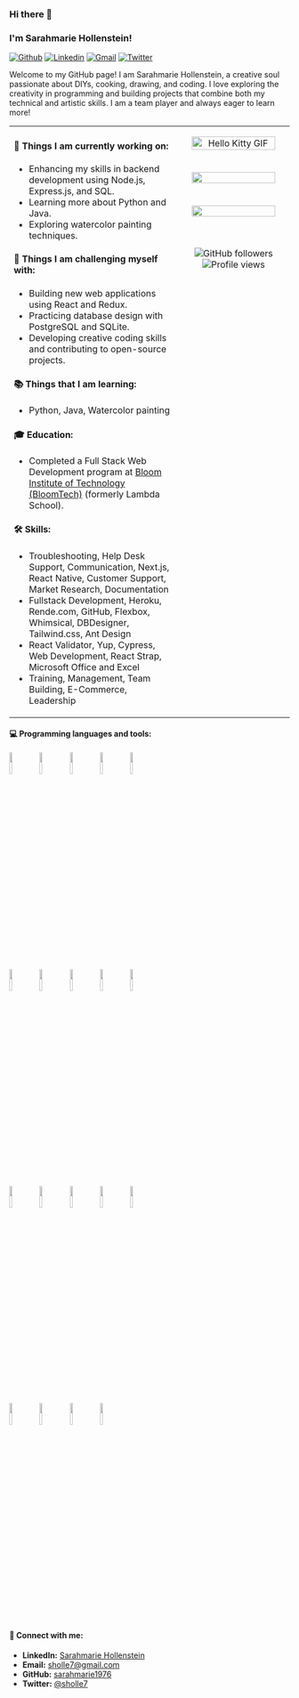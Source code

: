 ### Hi there 👋  
### I'm Sarahmarie Hollenstein!



[![Github](https://img.shields.io/badge/-Github-000?style=flat&logo=Github&logoColor=white)](https://github.com/sarahmarie1976)
[![Linkedin](https://img.shields.io/badge/-LinkedIn-blue?style=flat&logo=Linkedin&logoColor=white)](https://www.linkedin.com/in/sarahmarie-hollenstein-258374115/)
[![Gmail](https://img.shields.io/badge/-Gmail-c14438?style=flat&logo=Gmail&logoColor=white)](mailto:sholle7@gmail.com)
[![Twitter](https://img.shields.io/badge/-Twitter-1DA1F2?style=flat&logo=Twitter&logoColor=white)](https://twitter.com/sholle7)

Welcome to my GitHub page! I am Sarahmarie Hollenstein, a creative soul passionate about DIYs, cooking, drawing, and coding. I love exploring the creativity in programming and building projects that combine both my technical and artistic skills. I am a team player and always eager to learn more!

<table>
<tr>
<td valign="top" width="60%">

#### 🌱 Things I am currently working on:
- Enhancing my skills in backend development using Node.js, Express.js, and SQL.
- Learning more about Python and Java.
- Exploring watercolor painting techniques.

#### :muscle: Things I am challenging myself with:
- Building new web applications using React and Redux.
- Practicing database design with PostgreSQL and SQLite.
- Developing creative coding skills and contributing to open-source projects.

#### 📚 Things that I am learning: 
- Python, Java, Watercolor painting

#### 🎓 Education:
- Completed a Full Stack Web Development program at [Bloom Institute of Technology (BloomTech)](https://www.bloomtech.com) (formerly Lambda School).

#### 🛠️ Skills:
- Troubleshooting, Help Desk Support, Communication, Next.js, React Native, Customer Support, Market Research, Documentation  
- Fullstack Development, Heroku, Rende.com, GitHub, Flexbox, Whimsical, DBDesigner, Tailwind.css, Ant Design  
- React Validator, Yup, Cypress, Web Development, React Strap, Microsoft Office and Excel  
- Training, Management, Team Building, E-Commerce, Leadership  

</td>
<td valign="top" width="40%">

<p align="center">
    <img alt="Hello Kitty GIF" src="https://gifdb.com/images/high/hello-kitty-hello-greeting-hqsxgj1ka0bnqu2t.gif" width="90%" height="auto" style="margin-bottom: 20px;" />
     <br /><br /> <!-- Add extra space between the images and badges -->
    <img src="https://github-readme-stats.jha-vineet69.vercel.app/api?username=sarahmarie1976&hide=stars&show_icons=true&hide_border=true&theme=midnight-purple" width="90%" style="margin-bottom: 20px;" />
     <br /><br /> <!-- Add extra space between the images and badges -->
    <img src="https://github-readme-stats.vercel.app/api/top-langs/?username=sarahmarie1976&hide=smalltalk&theme=midnight-purple&layout=compact&hide_border=true" width="90%" style="margin-bottom: 20px;" />
    <br /><br /> <!-- Add extra space between the images and badges -->
    <div align="center">
        <img src="https://img.shields.io/github/followers/sarahmarie1976?style=social" alt="GitHub followers" />
        <img src="https://komarev.com/ghpvc/?username=sarahmarie1976&color=blueviolet" alt="Profile views" />
    </div>
</p>

</td>
</tr>
</table>

#### :computer: Programming languages and tools: 
<p>
    <code><img width="10%" src="https://www.vectorlogo.zone/logos/python/python-ar21.svg"></code>
    <code><img width="10%" src="https://www.vectorlogo.zone/logos/fastapi/fastapi-ar21.svg"></code>
    <code><img width="10%" src="https://www.vectorlogo.zone/logos/djangoproject/djangoproject-ar21.svg"></code>
    <code><img width="10%" src="https://www.vectorlogo.zone/logos/pocoo_flask/pocoo_flask-ar21.svg"></code>
    <code><img width="10%" src="https://www.vectorlogo.zone/logos/sqlalchemy/sqlalchemy-ar21.svg"></code>
    <br />
    <code><img width="10%" src="https://www.vectorlogo.zone/logos/nodejs/nodejs-ar21.svg"></code>
    <code><img width="10%" src="https://www.vectorlogo.zone/logos/expressjs/expressjs-ar21.svg"></code>
    <code><img width="10%" src="https://www.vectorlogo.zone/logos/reactjs/reactjs-ar21.svg"></code>
    <code><img width="10%" src="https://www.vectorlogo.zone/logos/postgresql/postgresql-ar21.svg"></code>
    <code><img width="10%" src="https://www.vectorlogo.zone/logos/sqlite/sqlite-ar21.svg"></code>
    <br />
    <code><img width="10%" src="https://img.shields.io/badge/ASGI-Uvicorn-informational?style=flat&logo=uvicorn&logoColor=white&color=4F44D6"></code>
    <code><img width="10%" src="https://img.shields.io/badge/Migrations-Alembic-informational?style=flat&logo=alembic&logoColor=white&color=4F44D6"></code>
    <code><img width="10%" src="https://img.shields.io/badge/Security-Bcrypt-informational?style=flat&logo=bcrypt&logoColor=white&color=4F44D6"></code>
    <code><img width="10%" src="https://img.shields.io/badge/DataValidation-Pydantic-informational?style=flat&logo=pydantic&logoColor=white&color=4F44D6"></code>
    <code><img width="10%" src="https://www.vectorlogo.zone/logos/github/github-ar21.svg"></code>
    <br />
    <code><img width="10%" src="https://www.vectorlogo.zone/logos/javascript/javascript-ar21.svg"></code>
    <code><img width="10%" src="https://www.vectorlogo.zone/logos/w3_html5/w3_html5-ar21.svg"></code>
    <code><img width="10%" src="https://www.vectorlogo.zone/logos/w3_css/w3_css-ar21.svg"></code>
    <code><img width="10%" src="https://www.vectorlogo.zone/logos/getbootstrap/getbootstrap-ar21.svg"></code>
</p>

#### 🤝 Connect with me:
- **LinkedIn:** [Sarahmarie Hollenstein](https://www.linkedin.com/in/sarahmarie-hollenstein-258374115/)
- **Email:** [sholle7@gmail.com](mailto:sholle7@gmail.com)
- **GitHub:** [sarahmarie1976](https://github.com/sarahmarie1976)
- **Twitter:** [@sholle7](https://twitter.com/sholle7)
